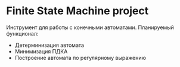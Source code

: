 # Finite State Machine project

Инструмент для работы с конечными автоматами. Планируемый функционал:
* Детерминизация автомата
* Минимизация ПДКА
* Построение автомата по регулярному выражению
